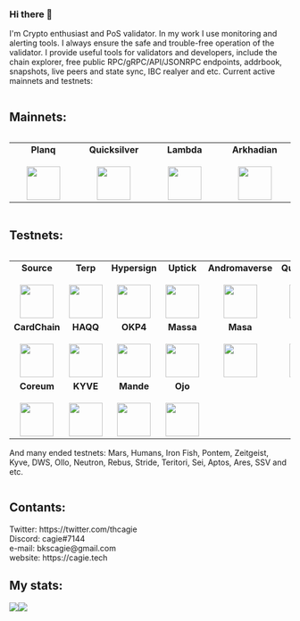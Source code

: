 ### Hi there 👋
I'm Crypto enthusiast and PoS validator.
In my work I use monitoring and alerting tools. I always ensure the safe and trouble-free operation of the validator.
I provide useful tools for validators and developers, include the chain explorer, free public RPC/gRPC/API/JSONRPC endpoints, addrbook, snapshots, live peers and state sync, IBC realyer and etc.
Current active mainnets and testnets:

<div align="center">
  <div style="display: flex; align-items: flex-start;">
  <h2>Mainnets:</h2>
  </div>
</div>

<table width="350px" align="center">
    <tbody>
        <tr valign="top">
            <td width="130px" align="center">
            <span><strong>Planq</strong></span><br><br />
            <a href="https://explorer.nodestake.top/planq/staking/plqvaloper190r5g0cntxf3tys833juvtawctc739g2ugtlgp" target="_blank" rel="noopener noreferrer">
            <img height="60px" src="https://user-images.githubusercontent.com/49861610/212309157-13df7cce-1354-4f0f-942b-04fc4c6ad391.png">
            </td>
            <td width="130px" align="center">
            <span><strong>Quicksilver</strong></span><br><br />
            <a href="https://quicksilver.explorers.guru/validator/quickvaloper14d92gdqcmg3kc4d4uwm2a9y6n9gzd8qkvgq2ec" target="_blank" rel="noopener noreferrer">
            <img height="60px" src="https://user-images.githubusercontent.com/49861610/212309014-fd474d81-e254-4cee-a5b2-8cc0c5b8ff75.png">
            </td>
            <td width="130px" align="center">
            <span><strong>Lambda</strong></span><br><br />
            <a href="https://explorer.nodestake.top/lambda/staking/lambvaloper1le32x6syw06m4utlzm2xzqdnegf8rc4lzk6xhp" target="_blank" rel="noopener noreferrer">
            <img height="60px" src="https://user-images.githubusercontent.com/49861610/212828408-15b49946-712f-4601-8be5-1ec5bec2105a.jpg">
            </td>    
            <td width="130px" align="center">
            <span><strong>Arkhadian</strong></span><br><br />
            <a href="https://explorer.sxlzptprjkt.xyz/arkhadian/staking/arkhvaloper1j5e7cune8gywf8en77gf06gn9u6rnvdz84gnpk" target="_blank" rel="noopener noreferrer">
            <img height="60px" src="https://user-images.githubusercontent.com/49861610/223363745-df95d2b6-7258-4b68-ad93-87adeb7df706.png">
            </td>                  
        </tr>
    </tbody>
</table>
<div align="center">
  <div style="display: flex; align-items: flex-start;">
  <h2>Testnets:</h2>
  </div>
</div>

<table width="320px" align="center">
    <tbody>
        <tr valign="top">
            <td width="130px" align="center">
            <span><strong>Source</strong></span><br><br />
            <a href="https://explorer.stavr.tech/source/staking/sourcevaloper1382qzdn8p5yrup0t7uasfhcswe9scumfm6lung" target="_blank" rel="noopener noreferrer">
            <img height="60px" src="https://user-images.githubusercontent.com/49861610/212309740-13ecee84-a391-496b-b320-5847f29a85a1.png"> </a>
            </td>
            <td width="130px" align="center">
            <span><strong>Terp</strong></span><br><br />
            <a href="https://explorer.bccnodes.com/terp/staking/terpvaloper10kq6fdfvddlwf29pxpf4g6y8ds786283l8rrjj" target="_blank" rel="noopener noreferrer">
            <img height="60px" src="https://user-images.githubusercontent.com/49861610/212310019-8dca201c-11de-4af5-91a6-bf910a9c772b.png"> </a>
            </td>          
            <td width="130px" align="center">
            <span><strong>Hypersign</strong></span><br><br />
            <a href="https://explorer.hypersign.id/hypersign-testnet/staking/hidvaloper1luf6az4xlwtvnfywxtcczkt37hrrv08lsp8sem" target="_blank" rel="noopener noreferrer">
            <img height="60px" src="https://user-images.githubusercontent.com/49861610/212310248-134ef8db-6b80-4d6c-a2ab-73d9ecd09ef0.jpg"> </a>
            </td>          
            <td width="130px" align="center">
            <span><strong>Uptick</strong></span><br><br />
            <a href="https://exp.utsa.tech/uptick-test/staking/uptickvaloper14vcs4wkvml48uys4q0sdjmksj7mnd88j9f50z5" target="_blank" rel="noopener noreferrer">
            <img height="60px" src="https://user-images.githubusercontent.com/49861610/212310499-c7c2c55b-c35f-40bc-a524-78e750d40f05.png"> </a>
            </td>   
            <td width="130px" align="center">
            <span><strong>Andromaverse</strong></span><br><br />
            <a href="https://explorer.bccnodes.com/androma/staking/andrvaloper1jsnh3pqvtwyrdxqexeu4ntgepfsd4n35asm6tt" target="_blank" rel="noopener noreferrer">
            <img height="60px" src="https://user-images.githubusercontent.com/49861610/212310725-ee976077-eb26-490e-bd32-0d6e20791292.png"> </a>
            </td>
            <td width="130px" align="center">
            <span><strong>Quicksilver</strong></span><br><br />
            <a href="https://testnet.manticore.team/quicksilver/staking/quickvaloper1vecdat96pnfxfet0whp5wc9kfurrfhr3ennxtm" target="_blank" rel="noopener noreferrer">
            <img height="60px" src="https://user-images.githubusercontent.com/49861610/212309014-fd474d81-e254-4cee-a5b2-8cc0c5b8ff75.png">
            </td>
               <td width="130px" align="center">
            <span><strong>Realio</strong></span><br><br />
            <a href="https://explorer.ppnv.space/realio/staking/realiovaloper1d2h6umsdlyn97hk0n9pq87lj98gty48xzqsz5k" target="_blank" rel="noopener noreferrer">
            <img height="60px" src="https://user-images.githubusercontent.com/49861610/212311041-67091c84-b626-4670-896d-8d1b4b2e1e7d.jpg"> </a>
            </td>        
        </tr>  
      <tr valign="top">
             <td width="130px" align="center">
            <span><strong>CardChain</strong></span><br><br />
            <a href="https://explorer.kjnodes.com/cardchain-test/staking/ccvaloper1cqd0ka6td2tr7ulfd3ynggk0njspcp58ygpndd" target="_blank" rel="noopener noreferrer">
            <img height="60px" src="https://user-images.githubusercontent.com/49861610/212311207-9d060a5b-f2b7-4253-bfa3-ded8ecdb9b40.png"> </a>
            </td>     
            <td width="130px" align="center">
            <span><strong>HAQQ</strong></span><br><br />
            <a href="https://haqq.explorers.guru/validator/haqqvaloper1576jsw9nsvv93lezf8rapkzwk7ajsf7gphyfex" target="_blank" rel="noopener noreferrer">
            <img height="60px" src="https://user-images.githubusercontent.com/49861610/212312094-74b1456c-c5ac-49d3-b846-54a50314d69f.png"> </a>
            </td>   
            <td width="130px" align="center">
            <span><strong>OKP4</strong></span><br><br />
            <a href="https://okp4.explorers.guru/validator/okp4valoper1d26y0n0y84yj2r9gzeyudzd6v5c8z6m7mund8z" target="_blank" rel="noopener noreferrer">
            <img height="60px" src="https://user-images.githubusercontent.com/49861610/212312329-59af287a-0b13-4d09-9d8a-e0a2b1e62a0a.png"> </a>
           </td>   
            <td width="130px" align="center">
            <span><strong>Massa</strong></span><br><br />
            <img height="60px" src="https://user-images.githubusercontent.com/49861610/213166850-14c47935-571d-4cfd-bde1-c24063775b40.png"> </a>
           </td>      
             </td>   
            <td width="130px" align="center">
            <span><strong>Masa</strong></span><br><br />
            <img height="60px" src="https://user-images.githubusercontent.com/49861610/213168170-21c35ade-0ad3-4bc5-81a3-e5aaa6162ff9.jpg"> </a>
           </td> 
             <td width="130px" align="center">
            <span><strong>Nolus</strong></span><br><br />
            <a href="https://explorer-rila.nolus.io/nolus-rila/staking/nolusvaloper1ljgr04m9cy72wruvlq0jzpjpjkut2xcgn7uz85" target="_blank" rel="noopener noreferrer">
            <img height="60px" src="https://user-images.githubusercontent.com/49861610/222394045-f6811cd5-4ca8-4e32-8f5b-c72d506ed1ee.png"> </a>
           </td>   
                         <td width="130px" align="center">
            <span><strong>Andromeda</strong></span><br><br />
            <a href="https://testnet-ping.wildsage.io/andromeda/staking/andrvaloper1vc6d3t5hvvskml7mf0w3qdn7e259c8dfwzxaeg" target="_blank" rel="noopener noreferrer">
            <img height="60px" src="https://user-images.githubusercontent.com/49861610/222394588-8a9f1e83-7c9d-4a72-b93a-f0eea270c2de.png"> </a>
           </td>   
        </tr>
      <tr valign="top">
               <td width="130px" align="center">
            <span><strong>Coreum</strong></span><br><br />
            <a href="https://explorer.stavr.tech/coreum-testnet/staking/testcorevaloper1q9hsw0khm2ap0c8m08xf8qhkx6p3gx8w35g7ng" target="_blank" rel="noopener noreferrer">
            <img height="60px" src="https://user-images.githubusercontent.com/49861610/222394736-2483153f-e4d3-461c-a2cc-49a91454c0c8.png"> </a>
           </td>  
               <td width="130px" align="center">
            <span><strong>KYVE</strong></span><br><br />
            <a href="https://kyve.explorers.guru/validator/kyvevaloper160rp4z97ng990qf7mt4kgw6h924lf6ztwssw6t" target="_blank" rel="noopener noreferrer">
            <img height="60px" src="https://user-images.githubusercontent.com/49861610/222395011-79ccfff6-ac8d-47e0-93f8-a27a601bbfc4.png"> </a>
           </td>  
               <td width="130px" align="center">
            <span><strong>Mande</strong></span><br><br />
            <a href="https://explorer.stavr.tech/mande-chain/staking/mandevaloper1ddn3xt5ut4agrrarvmr2vg3pluhh5tykf5xhlx" target="_blank" rel="noopener noreferrer">
            <img height="60px" src="https://user-images.githubusercontent.com/49861610/223363905-d3079332-8643-4e6b-bc70-385ffa597b3a.png"> </a>
           </td> 
           </td>  
               <td width="130px" align="center">
            <span><strong>Ojo</strong></span><br><br />
            <a href="https://sauron.ojo.network/ojo-devnet-1/staking/ojovaloper17lqxqxl9htu7sxmnmlze5adwgfdsyh6qexe3mz" target="_blank" rel="noopener noreferrer">
            <img height="60px" src="https://user-images.githubusercontent.com/49861610/223364158-34997437-33b6-4c05-b73d-33356063e957.png"> </a>
           </td>     
      </tr>        
    </tbody>
</table>

And many ended testnets: Mars, Humans, Iron Fish, Pontem, Zeitgeist, Kyve, DWS, Ollo, Neutron, Rebus, Stride, Teritori, Sei, Aptos, Ares, SSV and etc.

<div align="center">
  <div style="display: flex; align-items: flex-start;">
  <h2>Contants:</h2>
  </div>
</div>
Twitter: https://twitter.com/thcagie <br />
Discord: cagie#7144 <br />
e-mail: bkscagie@gmail.com <br />
website: https://cagie.tech <br />

<div align="center">
  <div style="display: flex; align-items: flex-start;">
  <h2>My stats:</h2>
  </div>
</div>

<div align="center">
  <div style="display: flex; align-items: flex-start;">
    <img align="top" src="https://github-readme-stats.vercel.app/api?username=lutasic&show_icons=true&theme=nightowl"/>
<br />
<br />
    <img align="top" src="https://github-readme-streak-stats.herokuapp.com/?user=lutasic&theme=nightowl&date_format=M%20j%5B%2C%20Y%5D"/>
<br />
  </div>
</div>
